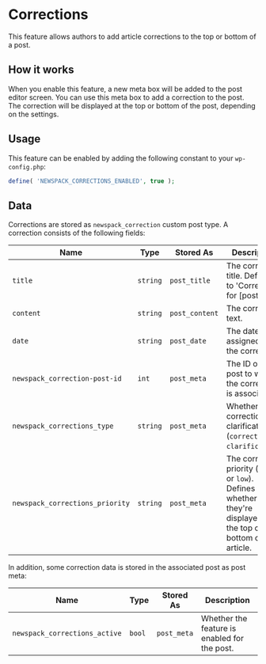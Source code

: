 # Corrections

This feature allows authors to add article corrections to the top or bottom of a post.

## How it works

When you enable this feature, a new meta box will be added to the post editor screen. You can use this meta box to add a correction to the post. The correction will be displayed at the top or bottom of the post, depending on the settings.

## Usage

This feature can be enabled by adding the following constant to your `wp-config.php`:

```php
define( 'NEWSPACK_CORRECTIONS_ENABLED', true );
```

## Data

Corrections are stored as `newspack_correction` custom post type. A correction consists of the following fields:

| Name                            | Type     | Stored As      | Description                                                                    |
| ------------------------------- | -------- | -------------- | ------------------------------------------------------------------------------ |
| `title`                         | `string` | `post_title`   | The correction title. Defaults to 'Correction for [post title]'                |
| `content`                       | `string` | `post_content` | The correction text.                                                           |
| `date`                          | `string` | `post_date`    | The date assigned to the correction.                                           |
| `newspack_correction-post-id`   | `int`    | `post_meta`    | The ID of the post to which the correction is associated.                      |
| `newspack_corrections_type`     | `string` | `post_meta`    | Whether it's a correction or a clarification (`correction` or `clarification`) |
| `newspack_corrections_priority` | `string` | `post_meta`    | The correction priority (`high` or `low`). Defines whether they're displayed at the top or bottom of the article.|

In addition, some correction data is stored in the associated post as post meta:

| Name                            | Type                    | Stored As   | Description                                                   |
| ------------------------------- | ----------------------- | ----------- | ------------------------------------------------------------- |
| `newspack_corrections_active`   | `bool`                  | `post_meta` | Whether the feature is enabled for the post.                  |

